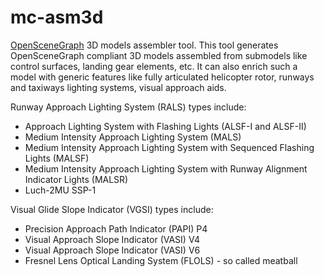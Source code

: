 # mc-asm3d
[OpenSceneGraph](http://www.openscenegraph.org/) 3D models assembler tool. This tool generates OpenSceneGraph compliant 3D models assembled from submodels like control surfaces, landing gear elements, etc. It can also enrich such a model with generic features like fully articulated helicopter rotor, runways and taxiways lighting systems, visual approach aids.

Runway Approach Lighting System (RALS) types include:

* Approach Lighting System with Flashing Lights (ALSF-I and ALSF-II)
* Medium Intensity Approach Lighting System (MALS)
* Medium Intensity Approach Lighting System with Sequenced Flashing Lights (MALSF)
* Medium Intensity Approach Lighting System with Runway Alignment Indicator Lights (MALSR)
* Luch-2MU SSP-1

Visual Glide Slope Indicator (VGSI) types include:

* Precision Approach Path Indicator (PAPI) P4
* Visual Approach Slope Indicator (VASI) V4
* Visual Approach Slope Indicator (VASI) V6
* Fresnel Lens Optical Landing System (FLOLS) - so called meatball
